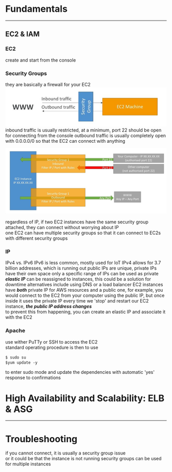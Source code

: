 # Fundamentals
---
## EC2 & IAM

### EC2
create and start from the console

### Security Groups
they are basically a firewall for your EC2  
![security_group_use](https://github.com/lukechn99/Certified-Solutions-Architect-Notes/blob/master/img/security_group_use.JPG)
inbound traffic is usually restricted, at a minimum, port 22 should be open for connecting from the console
outbound traffic is usually completely open with 0.0.0.0/0 so that the EC2 can connect with anything  

![sg_as_a_firewall](https://github.com/lukechn99/Certified-Solutions-Architect-Notes/blob/master/img/sg_as_a_firewall.JPG)
  

regardless of IP, if two EC2 instances have the same security group attached, they can connect without worrying about IP  
one EC2 can have multiple security groups so that it can connect to EC2s with different security groups  

### IP
IPv4 vs. IPv6
IPv6 is less common, mostly used for IoT
IPv4 allows for 3.7 billion addresses, which is running out
public IPs are unique, private IPs have their own space
only a specific range of IPs can be used as private
___elastic IP___ can be reassigned to instances, this could be a solution for downtime
alternatives include using DNS or a load balancer
EC2 instances have ___both___ private IP for AWS resources and a public one, for example, you would connect to the EC2 from your
computer using the public IP, but once inside it uses the private IP
every time we 'stop' and restart our EC2 instance, ***the public IP address changes***  
to prevent this from happening, you can create an elastic IP and associate it with the EC2

### Apache
use wither PuTTy or SSH to access the EC2  
standard operating procedure is then to use  
```
$ sudo su  
$yum update -y
```  
to enter sudo mode and update the dependencies with automatic 'yes' response to confirmations

# High Availability and Scalability: ELB & ASG
---

# Troubleshooting
if you cannot connect, it is usually a security group issue  
or it could be that the instance is not running
security groups can be used for multiple instances
